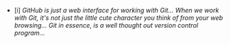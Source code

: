 - [i] *GitHub is just a web interface for working with Git... When we work with Git, it's not just the little cute character you think of from your web browsing... Git in essence, is a well thought out version control program...*



